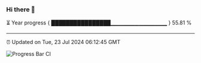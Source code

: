 ### Hi there 👋

⏳ Year progress { ████████████████▁▁▁▁▁▁▁▁▁▁▁▁▁▁ } 55.81 %

---

⏰ Updated on Tue, 23 Jul 2024 06:12:45 GMT

![Progress Bar CI](https://github.com/Shyam-Makwana/GitHub-Actions-Demo/workflows/Progress%20Bar%20CI/badge.svg)
